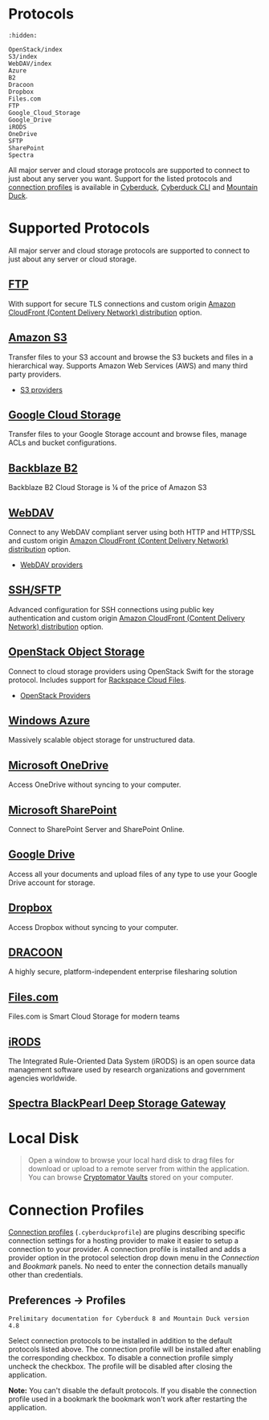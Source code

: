 Protocols
===

```{toctree}
:hidden:

OpenStack/index
S3/index
WebDAV/index
Azure
B2
Dracoon
Dropbox
Files.com
FTP
Google_Cloud_Storage
Google_Drive
iRODS
OneDrive
SFTP
SharePoint
Spectra
```

All major server and cloud storage protocols are supported to connect to just about any server you want. Support for the listed protocols and [connection profiles](../Cyberduck/Profiles) is available in [Cyberduck](../Cyberduck/index), [Cyberduck CLI](../CLI/index) and [Mountain Duck](../Mountain_Duck/index).

# Supported Protocols

All major server and cloud storage protocols are supported to connect to just about any server or cloud storage.

## [FTP](FTP)

With support for secure TLS connections and custom origin [Amazon CloudFront (Content Delivery Network) distribution](../CDN/CloudFront) option.

## [Amazon S3](S3/index)

Transfer files to your S3 account and browse the S3 buckets and files in a hierarchical way. Supports Amazon Web Services (AWS) and many third party providers.

- [S3 providers](S3/index#third-party-providers)

## [Google Cloud Storage](Google_Cloud_Storage)

Transfer files to your Google Storage account and browse files, manage ACLs and bucket configurations.

## [Backblaze B2](B2)

Backblaze B2 Cloud Storage is ¼ of the price of Amazon S3

## [WebDAV](WebDAV/index)

Connect to any WebDAV compliant server using both HTTP and HTTP/SSL and custom origin [Amazon CloudFront (Content Delivery Network) distribution](../CDN/CloudFront) option.

- [WebDAV providers](WebDAV/index#providers)

## [SSH/SFTP](SFTP)

Advanced configuration for SSH connections using public key authentication and custom origin [Amazon CloudFront (Content Delivery Network) distribution](../CDN/CloudFront) option.

## [OpenStack Object Storage](OpenStack/index)
Connect to cloud storage providers using OpenStack Swift for the storage protocol. Includes support for [Rackspace Cloud Files](OpenStack/CloudFiles).

- [OpenStack Providers](OpenStack/index#third-party-providers)

## [Windows Azure](Azure)

Massively scalable object storage for unstructured data.

## [Microsoft OneDrive](OneDrive)

Access OneDrive without syncing to your computer.

## [Microsoft SharePoint](SharePoint)

Connect to SharePoint Server and SharePoint Online.

## [Google Drive](Google_Drive)

Access all your documents and upload files of any type to use your Google Drive account for storage.

## [Dropbox](Dropbox)

Access Dropbox without syncing to your computer.

## [DRACOON](Dracoon)

A highly secure, platform-independent enterprise filesharing solution

## [Files.com](Files.com)

Files.com is Smart Cloud Storage for modern teams

## [iRODS](iRODS)

The Integrated Rule-Oriented Data System (iRODS) is an open source data management software used by research organizations and government agencies worldwide.

## [Spectra BlackPearl Deep Storage Gateway](Spectra)

# Local Disk
> Open a window to browse your local hard disk to drag files for download or upload to a remote server from within the application. You can browse [Cryptomator Vaults](../Cryptomator/index) stored on your computer.

# Connection Profiles

[Connection profiles](../Cyberduck/Profiles) (`.cyberduckprofile`) are plugins describing specific connection settings for a hosting provider to make it easier to setup a connection to your provider. A connection profile is installed and adds a provider option in the protocol selection drop down menu in the *Connection* and *Bookmark* panels. No need to enter the connection details manually other than credentials.

## Preferences → Profiles

```{note}
Prelimitary documentation for Cyberduck 8 and Mountain Duck version 4.8
```

Select connection protocols to be installed in addition to the default protocols listed above. The connection profile will be installed after enabling the corresponding checkbox. To disable a connection profile simply uncheck the checkbox. The profile will be disabled after closing the application.

**Note:** You can't disable the default protocols. If you disable the connection profile used in a bookmark the bookmark won't work after restarting the application.